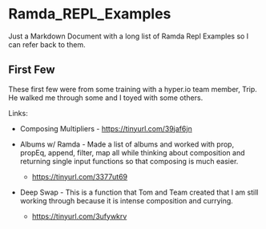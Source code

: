 # Ramda_REPL_Examples
Just a Markdown Document with a long list of Ramda Repl Examples so I can refer back to them. 


## First Few

These first few were from some training with a hyper.io team member, Trip. He walked me through some and I toyed with some others. 

Links: 

- Composing Multipliers -  https://tinyurl.com/39jaf6jn

- Albums w/ Ramda - Made a list of albums and worked with prop, propEq, append, filter, map all while thinking about composition and returning single input functions so that composing is much easier. 
  - https://tinyurl.com/3377ut69

- Deep Swap - This is a function that Tom and Team created that I am still working through because it is intense composition and currying. 
  - https://tinyurl.com/3ufywkrv
